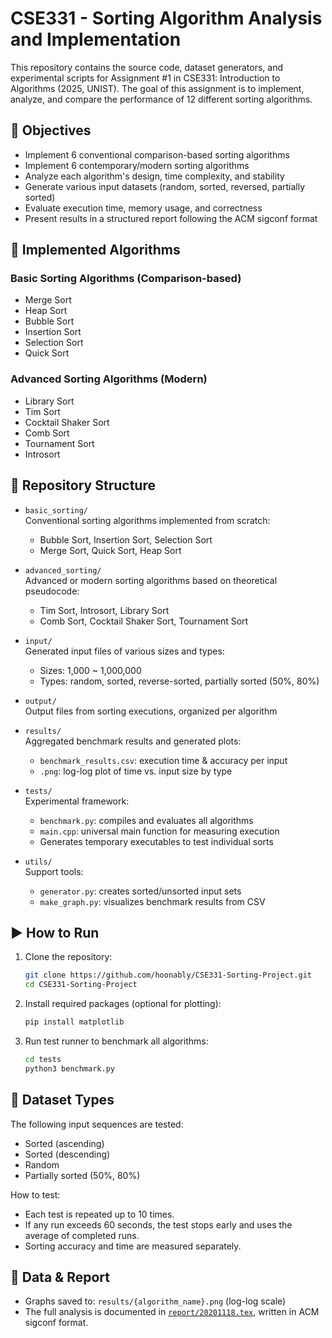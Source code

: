 # CSE331 - Sorting Algorithm Analysis and Implementation

This repository contains the source code, dataset generators, and experimental scripts for Assignment #1 in CSE331: Introduction to Algorithms (2025, UNIST). The goal of this assignment is to implement, analyze, and compare the performance of 12 different sorting algorithms.

## 📌 Objectives

- Implement 6 conventional comparison-based sorting algorithms
- Implement 6 contemporary/modern sorting algorithms
- Analyze each algorithm's design, time complexity, and stability
- Generate various input datasets (random, sorted, reversed, partially sorted)
- Evaluate execution time, memory usage, and correctness
- Present results in a structured report following the ACM sigconf format

## 🔧 Implemented Algorithms

### Basic Sorting Algorithms (Comparison-based)

- Merge Sort
- Heap Sort
- Bubble Sort
- Insertion Sort
- Selection Sort
- Quick Sort

### Advanced Sorting Algorithms (Modern)

- Library Sort
- Tim Sort
- Cocktail Shaker Sort
- Comb Sort
- Tournament Sort
- Introsort

## 📁 Repository Structure

- `basic_sorting/`  
  Conventional sorting algorithms implemented from scratch:  
  - Bubble Sort, Insertion Sort, Selection Sort  
  - Merge Sort, Quick Sort, Heap Sort

- `advanced_sorting/`  
  Advanced or modern sorting algorithms based on theoretical pseudocode:  
  - Tim Sort, Introsort, Library Sort  
  - Comb Sort, Cocktail Shaker Sort, Tournament Sort

- `input/`  
  Generated input files of various sizes and types:  
  - Sizes: 1,000 ~ 1,000,000  
  - Types: random, sorted, reverse-sorted, partially sorted (50%, 80%)

- `output/`  
  Output files from sorting executions, organized per algorithm

- `results/`  
  Aggregated benchmark results and generated plots:  
  - `benchmark_results.csv`: execution time & accuracy per input  
  - `.png`: log-log plot of time vs. input size by type

- `tests/`  
  Experimental framework:
  - `benchmark.py`: compiles and evaluates all algorithms
  - `main.cpp`: universal main function for measuring execution
  - Generates temporary executables to test individual sorts

- `utils/`  
  Support tools:  
  - `generator.py`: creates sorted/unsorted input sets  
  - `make_graph.py`: visualizes benchmark results from CSV  

## ▶️ How to Run

1. Clone the repository:
   ```bash
   git clone https://github.com/hoonably/CSE331-Sorting-Project.git
   cd CSE331-Sorting-Project
   ```

2. Install required packages (optional for plotting):
   ```bash
   pip install matplotlib
   ```

3. Run test runner to benchmark all algorithms:
   ```bash
   cd tests
   python3 benchmark.py
   ```

## 🧪 Dataset Types

The following input sequences are tested:

- Sorted (ascending)
- Sorted (descending)
- Random
- Partially sorted (50%, 80%)  

How to test:

- Each test is repeated up to 10 times.
- If any run exceeds 60 seconds, the test stops early and uses the average of completed runs.
- Sorting accuracy and time are measured separately.

## 📄 Data & Report

- Graphs saved to: `results/{algorithm_name}.png` (log-log scale)
- The full analysis is documented in [`report/20201118.tex`](report/20201118.tex), written in ACM sigconf format.